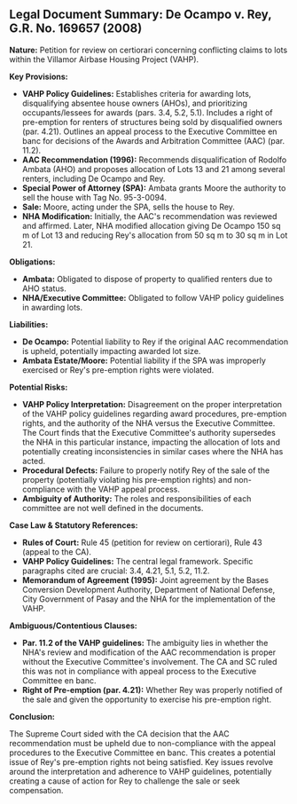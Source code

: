 ## Legal Document Summary: De Ocampo v. Rey, G.R. No. 169657 (2008)

**Nature:** Petition for review on certiorari concerning conflicting claims to lots within the Villamor Airbase Housing Project (VAHP).

**Key Provisions:**

*   **VAHP Policy Guidelines:** Establishes criteria for awarding lots, disqualifying absentee house owners (AHOs), and prioritizing occupants/lessees for awards (pars. 3.4, 5.2, 5.1). Includes a right of pre-emption for renters of structures being sold by disqualified owners (par. 4.21). Outlines an appeal process to the Executive Committee en banc for decisions of the Awards and Arbitration Committee (AAC) (par. 11.2).
*   **AAC Recommendation (1996):** Recommends disqualification of Rodolfo Ambata (AHO) and proposes allocation of Lots 13 and 21 among several renters, including De Ocampo and Rey.
*   **Special Power of Attorney (SPA):** Ambata grants Moore the authority to sell the house with Tag No. 95-3-0094.
*   **Sale:** Moore, acting under the SPA, sells the house to Rey.
*   **NHA Modification:** Initially, the AAC's recommendation was reviewed and affirmed. Later, NHA modified allocation giving De Ocampo 150 sq m of Lot 13 and reducing Rey's allocation from 50 sq m to 30 sq m in Lot 21.

**Obligations:**

*   **Ambata:** Obligated to dispose of property to qualified renters due to AHO status.
*   **NHA/Executive Committee:** Obligated to follow VAHP policy guidelines in awarding lots.

**Liabilities:**

*   **De Ocampo:** Potential liability to Rey if the original AAC recommendation is upheld, potentially impacting awarded lot size.
*   **Ambata Estate/Moore:** Potential liability if the SPA was improperly exercised or Rey's pre-emption rights were violated.

**Potential Risks:**

*   **VAHP Policy Interpretation:** Disagreement on the proper interpretation of the VAHP policy guidelines regarding award procedures, pre-emption rights, and the authority of the NHA versus the Executive Committee. The Court finds that the Executive Committee's authority supersedes the NHA in this particular instance, impacting the allocation of lots and potentially creating inconsistencies in similar cases where the NHA has acted.
*   **Procedural Defects:** Failure to properly notify Rey of the sale of the property (potentially violating his pre-emption rights) and non-compliance with the VAHP appeal process.
*   **Ambiguity of Authority:** The roles and responsibilities of each committee are not well defined in the documents.

**Case Law & Statutory References:**

*   **Rules of Court:** Rule 45 (petition for review on certiorari), Rule 43 (appeal to the CA).
*   **VAHP Policy Guidelines:** The central legal framework. Specific paragraphs cited are crucial: 3.4, 4.21, 5.1, 5.2, 11.2.
*   **Memorandum of Agreement (1995):** Joint agreement by the Bases Conversion Development Authority, Department of National Defense, City Government of Pasay and the NHA for the implementation of the VAHP.

**Ambiguous/Contentious Clauses:**

*   **Par. 11.2 of the VAHP guidelines:** The ambiguity lies in whether the NHA's review and modification of the AAC recommendation is proper without the Executive Committee's involvement. The CA and SC ruled this was not in compliance with appeal process to the Executive Committee en banc.
*   **Right of Pre-emption (par. 4.21):** Whether Rey was properly notified of the sale and given the opportunity to exercise his pre-emption right.

**Conclusion:**

The Supreme Court sided with the CA decision that the AAC recommendation must be upheld due to non-compliance with the appeal procedures to the Executive Committee en banc. This creates a potential issue of Rey's pre-emption rights not being satisfied. Key issues revolve around the interpretation and adherence to VAHP guidelines, potentially creating a cause of action for Rey to challenge the sale or seek compensation.

